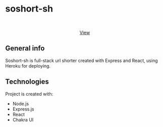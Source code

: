 # soshort-sh
<div id="top"></div>

<div align="center">
  <br>
  <p align="center">
    <a href="https://soshort-sh.herokuapp.com/">View</a>
  </p>
</div>

## General info
Soshort-sh is full-stack url shorter created with Express and React, using Heroku for deploying.
	
## Technologies
Project is created with:
* Node.js
* Express.js
* React
* Chakra UI
